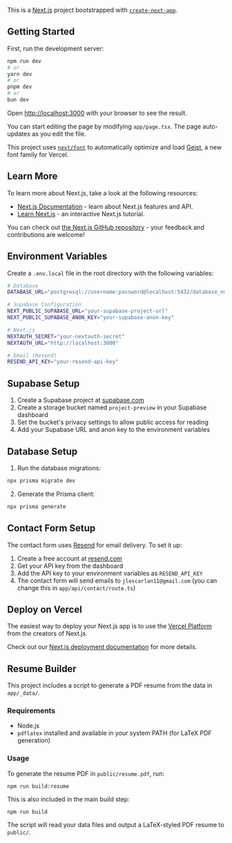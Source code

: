 This is a [Next.js](https://nextjs.org) project bootstrapped with [`create-next-app`](https://nextjs.org/docs/app/api-reference/cli/create-next-app).

## Getting Started

First, run the development server:

```bash
npm run dev
# or
yarn dev
# or
pnpm dev
# or
bun dev
```

Open [http://localhost:3000](http://localhost:3000) with your browser to see the result.

You can start editing the page by modifying `app/page.tsx`. The page auto-updates as you edit the file.

This project uses [`next/font`](https://nextjs.org/docs/app/building-your-application/optimizing/fonts) to automatically optimize and load [Geist](https://vercel.com/font), a new font family for Vercel.

## Learn More

To learn more about Next.js, take a look at the following resources:

- [Next.js Documentation](https://nextjs.org/docs) - learn about Next.js features and API.
- [Learn Next.js](https://nextjs.org/learn) - an interactive Next.js tutorial.

You can check out [the Next.js GitHub repository](https://github.com/vercel/next.js) - your feedback and contributions are welcome!

## Environment Variables

Create a `.env.local` file in the root directory with the following variables:

```bash
# Database
DATABASE_URL="postgresql://username:password@localhost:5432/database_name"

# Supabase Configuration
NEXT_PUBLIC_SUPABASE_URL="your-supabase-project-url"
NEXT_PUBLIC_SUPABASE_ANON_KEY="your-supabase-anon-key"

# Next.js
NEXTAUTH_SECRET="your-nextauth-secret"
NEXTAUTH_URL="http://localhost:3000"

# Email (Resend)
RESEND_API_KEY="your-resend-api-key"
```

## Supabase Setup

1. Create a Supabase project at [supabase.com](https://supabase.com)
2. Create a storage bucket named `project-preview` in your Supabase dashboard
3. Set the bucket's privacy settings to allow public access for reading
4. Add your Supabase URL and anon key to the environment variables

## Database Setup

1. Run the database migrations:
```bash
npx prisma migrate dev
```

2. Generate the Prisma client:
```bash
npx prisma generate
```

## Contact Form Setup

The contact form uses [Resend](https://resend.com) for email delivery. To set it up:

1. Create a free account at [resend.com](https://resend.com)
2. Get your API key from the dashboard
3. Add the API key to your environment variables as `RESEND_API_KEY`
4. The contact form will send emails to `jlescarlan11@gmail.com` (you can change this in `app/api/contact/route.ts`)

## Deploy on Vercel

The easiest way to deploy your Next.js app is to use the [Vercel Platform](https://vercel.com/new?utm_medium=default-template&filter=next.js&utm_source=create-next-app&utm_campaign=create-next-app-readme) from the creators of Next.js.

Check out our [Next.js deployment documentation](https://nextjs.org/docs/app/building-your-application/deploying) for more details.

## Resume Builder

This project includes a script to generate a PDF resume from the data in `app/_data/`.

### Requirements
- Node.js
- `pdflatex` installed and available in your system PATH (for LaTeX PDF generation)

### Usage

To generate the resume PDF in `public/resume.pdf`, run:

```
npm run build:resume
```

This is also included in the main build step:

```
npm run build
```

The script will read your data files and output a LaTeX-styled PDF resume to `public/`.
